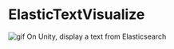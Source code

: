 # ElasticTextVisualize
![gif](https://imgur.com/a/t7uZs51)
On Unity, display a text from Elasticsearch
